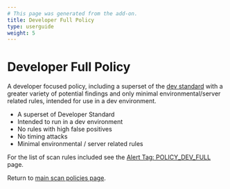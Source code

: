 ```yaml
---
# This page was generated from the add-on.
title: Developer Full Policy
type: userguide
weight: 5
---
```


# Developer Full Policy

A developer focused policy, including a superset of the [dev standard](/docs/desktop/addons/scan-policies/policy-dev-std/) with a greater variety of potential findings and only minimal environmental/server related rules, intended for use in a dev environment.

* A superset of Developer Standard
* Intended to run in a dev environment
* No rules with high false positives
* No timing attacks
* Minimal environmental / server related rules

For the list of scan rules included see the [Alert Tag: POLICY_DEV_FULL](/alerttags/policy_dev_full/) page.

Return to [main scan policies page](/docs/desktop/addons/scan-policies/).
